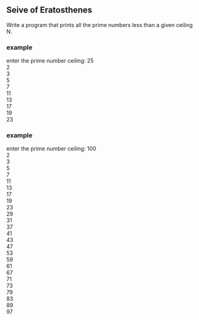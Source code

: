 Seive of Eratosthenes
---------------------

Write a program that prints all the prime numbers less than a given ceiling N.

### example ###
enter the prime number ceiling: 25  
2  
3  
5  
7  
11  
13  
17  
19  
23  

### example ###
enter the prime number ceiling: 100  
2  
3  
5  
7  
11  
13  
17  
19  
23  
29  
31  
37  
41  
43  
47  
53  
59  
61  
67  
71  
73  
79  
83  
89  
97  
